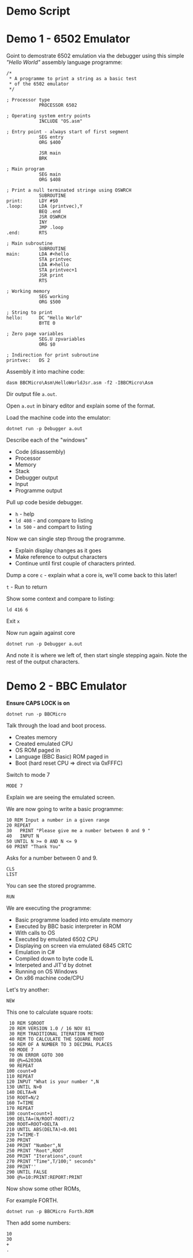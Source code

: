 # Demo Script

# Demo 1 - 6502 Emulator

Goint to demostrate 6502 emulation via the debugger using
this simple *"Hello World"* assembly language programme:

```
/*
 * A programme to print a string as a basic test
 * of the 6502 emulator
 */

; Processor type
            PROCESSOR 6502

; Operating system entry points
            INCLUDE "OS.asm"

; Entry point - always start of first segment
            SEG entry
            ORG $400

            JSR main
            BRK

; Main program
            SEG main
            ORG $408

; Print a null terminated stringe using OSWRCH
            SUBROUTINE
print:      LDY #$0
.loop:      LDA (printvec),Y
            BEQ .end
            JSR OSWRCH
            INY
            JMP .loop
.end:       RTS

; Main subroutine
            SUBROUTINE
main:       LDA #<hello
            STA printvec
            LDA #>hello
            STA printvec+1
            JSR print
            RTS

; Working memory
            SEG working
            ORG $500

; String to print
hello:      DC "Hello World"
            BYTE 0

; Zero page variables
            SEG.U zpvariables
            ORG $0

; Indirection for print subroutine
printvec:   DS 2
```

Assembly it into machine code:

```
dasm BBCMicro\Asm\HelloWorldJsr.asm -f2 -IBBCMicro\Asm
```

Dir output file `a.out`.

Open `a.out` in binary editor and explain some of the format.

Load the machine code into the emulator:

```
dotnet run -p Debugger a.out
```

Describe each of the "windows"

* Code (disassembly)
* Processor 
* Memory
* Stack
* Debugger output
* Input
* Programme output

Pull up code beside debugger.

* `h` - help
* `ld 408` - and compare to listing
* `lm 500` - and compart to listing

Now we can single step throug the programme.

* Explain display changes as it goes
* Make reference to output characters
* Continue until first couple of characters printed.

Dump a core `c` - explain what a core is, we'll come back to this later!

`t` - Run to return

Show some context and compare to listing:

`ld 416 6 `

Exit `x`

Now run again against core

```
dotnet run -p Debugger a.out
```

And note it is where we left of,  then start single stepping again. 
Note the rest of the output characters.

# Demo 2 - BBC Emulator

**Ensure CAPS LOCK is on**

```
dotnet run -p BBCMicro
```

Talk through the load and boot process.

* Creates memory
* Created emulated CPU
* OS ROM paged in
* Language (BBC Basic) ROM paged in
* Boot (hard reset CPU => direct via 0xFFFC)

Switch to mode 7

```
MODE 7
```

Explain we are seeing the emulated screen.

We are now going to write a basic programme:

```
10 REM Input a number in a given range
20 REPEAT
30   PRINT "Please give me a number between 0 and 9 "
40   INPUT N
50 UNTIL N >= 0 AND N <= 9
60 PRINT "Thank You"
```

Asks for a number between 0 and 9.

```
CLS
LIST
```

You can see the stored programme.

```
RUN
```

We are executing the programme:

* Basic programme loaded into emulate memory
* Executed by BBC basic interpreter in ROM
* With calls to OS
* Executed by emulated 6502 CPU
* Displaying on screen via emulated 6845 CRTC
* Emulation in C#
* Compiled down to byte code IL
* Interpeted and JIT'd by dotnet 
* Running on OS Windows
* On x86 machine code/CPU

Let's try another:

```
NEW
```

This one to calculate square roots:

```
 10 REM SQROOT
 20 REM VERSION 1.0 / 16 NOV 81
 30 REM TRADITIONAL ITERATION METHOD
 40 REM TO CALCULATE THE SQUARE ROOT
 50 REM OF A NUMBER TO 3 DECIMAL PLACES
 60 MODE 7
 70 ON ERROR GOTO 300
 80 @%=&2030A
 90 REPEAT
100 count=0
110 REPEAT
120 INPUT "What is your number ",N
130 UNTIL N>0
140 DELTA=N
150 ROOT=N/2
160 T=TIME
170 REPEAT
180 count=count+1
190 DELTA=(N/ROOT-ROOT)/2
200 ROOT=ROOT+DELTA
210 UNTIL ABS(DELTA)<0.001
220 T=TIME-T
230 PRINT
240 PRINT "Number",N
250 PRINT "Root",ROOT
260 PRINT "Iterations",count
270 PRINT "Time",T/100;" seconds"
280 PRINT''
290 UNTIL FALSE
300 @%=10:PRINT:REPORT:PRINT
```

Now show some other ROMs,

For example FORTH.

```
dotnet run -p BBCMicro Forth.ROM
```

Then add some numbers:

```
10
30
+
.
```











